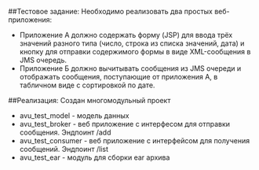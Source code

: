 ##Тестовое задание:
Необходимо реализовать два простых веб-приложения:
* Приложение А должно содержать форму (JSP) для ввода трёх значений разного типа (число, строка из списка значений, дата) и кнопку для отправки содержимого формы в виде XML-сообщения в JMS очередь.
* Приложение Б должно вычитывать сообщения из JMS очереди и отображать сообщения, поступающие от приложения А, в табличном виде с сортировкой по дате.

##Реализация:
Создан многомодульный проект
* avu_test_model - модель данных
* avu_test_broker - веб приложение с интерфесом для отправки сообщения. Эндпоинт /add
* avu_test_consumer - веб приложение с интерфейсом для получения сообщений. Эндпоинт /list
* avu_test_ear - модуль для сборки ear архива

